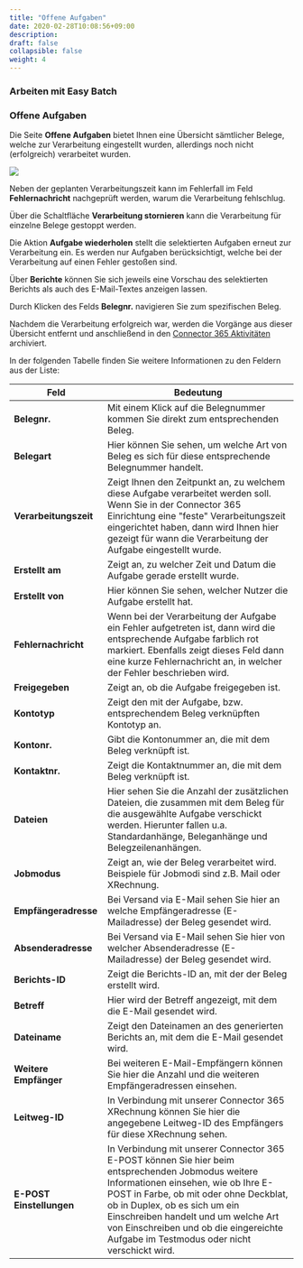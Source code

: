 ```yaml
---
title: "Offene Aufgaben"
date: 2020-02-28T10:08:56+09:00
description: 
draft: false
collapsible: false
weight: 4
---
```

### Arbeiten mit Easy Batch

### Offene Aufgaben

Die Seite **Offene Aufgaben** bietet Ihnen eine Übersicht sämtlicher Belege, welche zur Verarbeitung eingestellt wurden, allerdings noch nicht (erfolgreich) verarbeitet wurden.

![](images/apps/Easy_Batch/de-de/app_open_tasks.png)

Neben der geplanten Verarbeitungszeit kann im Fehlerfall im Feld **Fehlernachricht** nachgeprüft werden, warum die Verarbeitung fehlschlug.

Über die Schaltfläche **Verarbeitung stornieren** kann die Verarbeitung für einzelne Belege gestoppt werden.

Die Aktion **Aufgabe wiederholen** stellt die selektierten Aufgaben erneut zur Verarbeitung ein.
Es werden nur Aufgaben berücksichtigt, welche bei der Verarbeitung auf einen Fehler gestoßen sind.

Über **Berichte** können Sie sich jeweils eine Vorschau des selektierten Berichts als auch des E-Mail-Textes anzeigen lassen.

Durch Klicken des Felds **Belegnr.** navigieren Sie zum spezifischen Beleg.

Nachdem die Verarbeitung erfolgreich war, werden die Vorgänge aus dieser Übersicht entfernt und anschließend in den [Connector 365 Aktivitäten](/de-de/apps/easy-batch/working-with-easy-batch/archive/) archiviert.

In der folgenden Tabelle finden Sie weitere Informationen zu den Feldern aus der Liste:

| Feld | Bedeutung |
|-|-|
| **Belegnr.** | Mit einem Klick auf die Belegnummer kommen Sie direkt zum entsprechenden Beleg.|
| **Belegart** | Hier können Sie sehen, um welche Art von Beleg es sich für diese entsprechende Belegnummer handelt.|
| **Verarbeitungszeit** | Zeigt Ihnen den Zeitpunkt an, zu welchem diese Aufgabe verarbeitet werden soll. Wenn Sie in der Connector 365 Einrichtung eine "feste" Verarbeitungszeit eingerichtet haben, dann wird Ihnen hier gezeigt für wann die Verarbeitung der Aufgabe eingestellt wurde. |
| **Erstellt am** | Zeigt an, zu welcher Zeit und Datum die Aufgabe gerade erstellt wurde. |
| **Erstellt von** | Hier können Sie sehen, welcher Nutzer die Aufgabe erstellt hat. |
| **Fehlernachricht** | Wenn bei der Verarbeitung der Aufgabe ein Fehler aufgetreten ist, dann wird die entsprechende Aufgabe farblich rot markiert. Ebenfalls zeigt dieses Feld dann eine kurze Fehlernachricht an, in welcher der Fehler beschrieben wird.  |
| **Freigegeben** | Zeigt an, ob die Aufgabe freigegeben ist. |
| **Kontotyp** | Zeigt den mit der Aufgabe, bzw. entsprechendem Beleg verknüpften Kontotyp an. |
| **Kontonr.** | Gibt die Kontonummer an, die mit dem Beleg verknüpft ist. |
| **Kontaktnr.** | Zeigt die Kontaktnummer an, die mit dem Beleg verknüpft ist. |
| **Dateien** | Hier sehen Sie die Anzahl der zusätzlichen Dateien, die zusammen mit dem Beleg für die ausgewählte Aufgabe verschickt werden. Hierunter fallen u.a. Standardanhänge, Beleganhänge und Belegzeilenanhängen. |
| **Jobmodus** | Zeigt an, wie der Beleg verarbeitet wird. Beispiele für Jobmodi sind z.B. Mail oder XRechnung. |
| **Empfängeradresse** | Bei Versand via E-Mail sehen Sie hier an welche Empfängeradresse (E-Mailadresse) der Beleg gesendet wird. |
| **Absenderadresse** | Bei Versand via E-Mail sehen Sie hier von welcher Absenderadresse (E-Mailadresse) der Beleg gesendet wird. |
| **Berichts-ID** | Zeigt die Berichts-ID an, mit der der Beleg erstellt wird. |
| **Betreff** | Hier wird der Betreff angezeigt, mit dem die E-Mail gesendet wird. |
| **Dateiname** | Zeigt den Dateinamen an des generierten Berichts an, mit dem die E-Mail gesendet wird. |
| **Weitere Empfänger** | Bei weiteren E-Mail-Empfängern können Sie hier die Anzahl und die weiteren Empfängeradressen einsehen. |
| **Leitweg-ID** | In Verbindung mit unserer Connector 365 XRechnung können Sie hier die angegebene Leitweg-ID des Empfängers für diese XRechnung sehen. |
| **E-POST Einstellungen** | In Verbindung mit unserer Connector 365 E-POST können Sie hier beim entsprechenden Jobmodus weitere Informationen einsehen, wie ob Ihre E-POST in Farbe, ob mit oder ohne Deckblat, ob in Duplex, ob es sich um ein Einschreiben handelt und um welche Art von Einschreiben und ob die eingereichte Aufgabe im Testmodus oder nicht verschickt wird. |